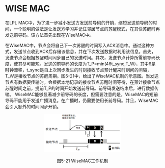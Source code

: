 # WISE MAC
在LPL MAC中，为了进一步减小发送方发送前导码的开销，缩短发送前导码的时间，一个聪明的做法是让发送方学习并记住邻居节点的苏醒模式，在其快苏醒时再发送前导码。该方法首先出现在WiseMAC中。

在WiseMAC中，节点会将自己下一次苏醒的时间写入ACK消息中。通过这种方式，发送节点收到ACK后存储该信息，并在下次发送数据时利用该信息。首先，发送节点会根据苏醒时间同步自己的发送时间。其次，发送节点计算所需前导码长度，使其尽可能短。发送的前导码的长度为T_P=min(4θt_sync,T_W)，其中θ是时钟漂移，t_sync是自上次同步发生的时刻接收节点预计醒来时刻间的间隔，T_W是接收节点的苏醒周期。图5-21中，给出了WiseMAC机制的示意图。当发送节点有数据要传输时，会根据本地记录的接收节点苏醒时间等待，在预计接收节点苏醒时间之前，提前T_P的时间开始发送前导码。前导码发送结束后，进行数据传输。
WiseMAC能够显著减少前导码的长度，但需要注意的是，WiseMAC的短前导码不能用于发送广播消息。在广播时，仍需要使用长前导码。并且，WiseMAC会引入额外的时间同步开销。


<div align=center>
<img src=".\pics\fig5-WiseMAC工作机制.png" width="50%">

图5-21 WiseMAC工作机制
</div>



